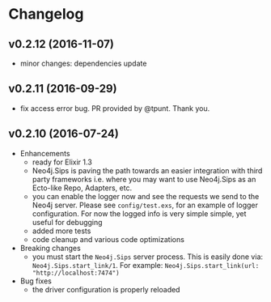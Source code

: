 # Changelog

## v0.2.12 (2016-11-07)
- minor changes: dependencies update

## v0.2.11 (2016-09-29)
- fix access error bug. PR provided by @tpunt. Thank you.

## v0.2.10 (2016-07-24)
- Enhancements
    * ready for Elixir 1.3
    * Neo4j.Sips is paving the path towards an easier integration with third party frameworks i.e. where you may want to use Neo4j.Sips as an Ecto-like Repo, Adapters, etc.
    * you can enable the logger now and see the requests we send to the Neo4j server. Please see `config/test.exs`, for an example of logger configuration. For now the logged info is very simple simple, yet useful for debugging
    * added more tests
    * code cleanup and various code optimizations
- Breaking changes
    * you must start the `Neo4j.Sips` server process. This is easily done via: `Neo4j.Sips.start_link/1`. For example: `Neo4j.Sips.start_link(url: "http://localhost:7474")`
- Bug fixes
    * the driver configuration is properly reloaded
